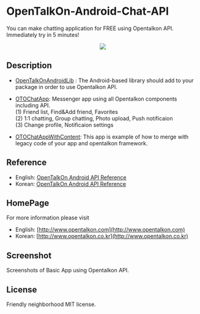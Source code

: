 OpenTalkOn-Android-Chat-API
===============================

You can make chatting application for FREE using Opentalkon API.<br>
Immediately try in 5 minutes!

<p align="center">
  <img src="http://www.opentalkon.com/assets/images/main_simple_image.png"/>
</p>

Description
-----------

 - [OpenTalkOnAndroidLib](https://github.com/OpenTalkOn/OpenTalkOn-Android-Chatting-API/tree/master/OpenTalkOnAndroidLib) : The Android-based library should add to your package in order to use Opentalkon API.

 - [OTOChatApp](https://github.com/OpenTalkOn/OpenTalkOn-Android-Chatting-API/tree/master/OTOChatApp): Messenger app using all Opentalkon components including API.
<br> (1) Friend list, Find&Add friend, Favorites
<br> (2)  1:1 chatting, Group chatting, Photo upload, Push notificaion
<br> (3)  Change profile, Notificaion settings

 - [OTOChatAppWithContent](https://github.com/OpenTalkOn/OpenTalkOn-Android-Chatting-API/tree/master/OTOChatAppWithContent): This app is example of how to merge with legacy code of your app and opentalkon framework.

Reference
---------
 - English: [OpenTalkOn Android API Reference](http://www.opentalkon.com/assets/reference/annotated.html)
 - Korean: [OpenTalkOn Android API Reference](http://www.opentalkon.co.kr/assets/reference/annotated.html)

HomePage
--------

For more information please visit
 - English: [http://www.opentalkon.com](http://www.opentalkon.com)
 - Korean: [http://www.opentalkon.co.kr](http://www.opentalkon.co.kr)

Screenshot
----------

Screenshots of Basic App using Opentalkon API.
<p align="center">
</p>

License
-------

Friendly neighborhood MIT license.
